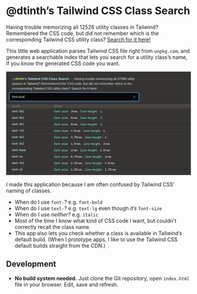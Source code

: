 # @dtinth’s Tailwind CSS Class Search

Having trouble memorizing all 12526 utility classes in Tailwind? Remembered the CSS code, but did not remember which is the corresponding Tailwind CSS utility class? [Search for it here!](https://tailwind.spacet.me/)

This little web application parses Tailwind CSS file right from `unpkg.com`, and generates a searchable index that lets you search for a utility class’s name, if you know the generated CSS code you want.

[![Screenshot](https://github.com/dtinth/timelapse/raw/master/projects/tailwind-search_results.png)](https://tailwind.spacet.me/)

I made this application because I am often confused by Tailwind CSS’ naming of classes.

- When do I use `font-`? e.g. `font-bold`
- When do I use `text-`? e.g. `text-lg` even though it’s `font-size`
- When do I use _neither?_ e.g. `italic`
- Most of the time I know what kind of CSS code I want, but couldn't correctly recall the class name.
- This app also lets you check whether a class is available in Tailwind’s default build. (When I prototype apps, I like to use the Tailwind CSS default builds straight from the CDN.)

## Development

- **No build system needed.** Just clone the Git repository, open `index.html` file in your browser. Edit, save and refresh.
